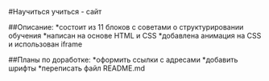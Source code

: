 #Научиться учиться - сайт

##Описание:
*состоит из 11 блоков с советами о структурировании обучения
*написан на основе HTML и CSS
*добавлена анимация на CSS и использован iframe

##Планы по доработке:
*оформить ссылки с адресами
*добавить шрифты
*переписать файл README.md

